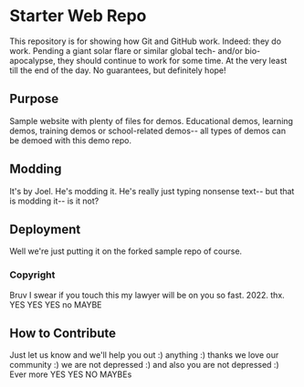 # Starter Web Repo

This repository is for showing how Git and GitHub work. Indeed: they do work. Pending a giant solar flare or similar global tech- and/or bio-apocalypse, they should continue to work for some time. At the very least till the end of the day. No guarantees, but definitely hope!

## Purpose

Sample website with plenty of files for demos. Educational demos, learning demos, training demos or school-related demos-- all types of 
demos can be demoed with this demo repo. 

## Modding 

It's by Joel. He's modding it. He's really just typing nonsense text-- but that is modding it-- is it not?

## Deployment

Well we're just putting it on the forked sample repo of course. 

### Copyright
Bruv I swear if you touch this my lawyer will be on you so fast. 2022. thx. 
YES YES YES no MAYBE

## How to Contribute
Just let us know and we'll help you out :) anything :) thanks we love our community :) we are not depressed :) and also you are not depressed :)
Ever more YES YES NO MAYBEs